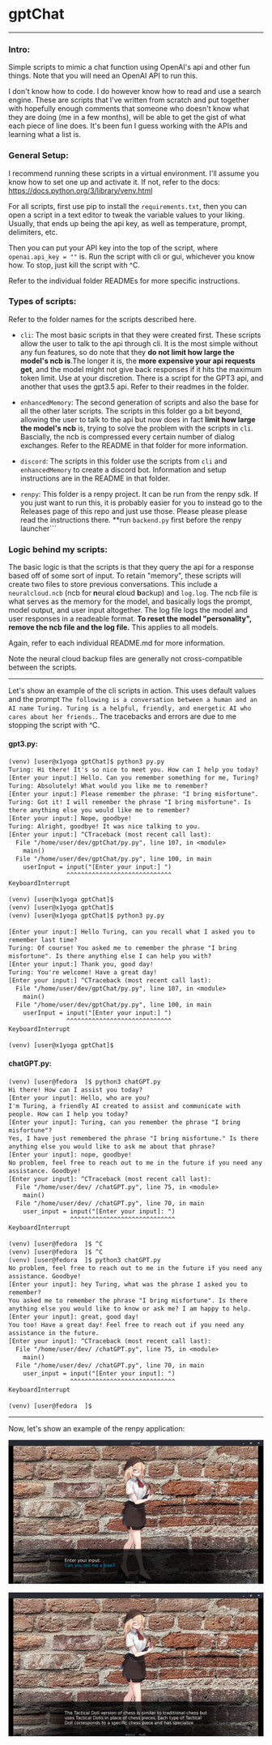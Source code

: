 # gptChat

---

### Intro:

Simple scripts to mimic a chat function using OpenAI's api and other fun things. Note that you will need an OpenAI API to run this.

I don't know how to code. I do however know how to read and use a search engine. These are scripts that I've written from scratch and put together with hopefully enough comments that someone who doesn't know what they are doing (me in a few months), will be able to get the gist of what each piece of line does. It's been fun I guess working with the APIs and learning what a list is.

### General Setup:

I recommend running these scripts in a virtual environment. I'll assume you know how to set one up and activate it. If not, refer to the docs: https://docs.python.org/3/library/venv.html

For all scripts, first use pip to install the ```requirements.txt```, then you can open a script in a text editor to tweak the variable values to your liking. Usually, that ends up being the api key, as well as temperature, prompt, delimiters, etc.

Then you can put your API key into the top of the script, where ```openai.api_key = ""``` is. Run the script with cli or gui, whichever you know how. To stop, just kill the script with ^C.

Refer to the individual folder READMEs for more specific instructions.

### Types of scripts:

Refer to the folder names for the scripts described here.

- ```cli```: The most basic scripts in that they were created first. These scripts allow the user to talk to the api through cli. It is the most simple without any fun features, so do note that they **do not limit how large the model's ncb is**.The longer it is, the **more expensive your api requests get**, and the model might not give back responses if it hits the maximum token limit. Use at your discretion. There is a script for the GPT3 api, and another that uses the gpt3.5 api. Refer to their readmes in the folder.

- ```enhancedMemory```: The second generation of scripts and also the base for all the other later scripts. The scripts in this folder go a bit beyond, allowing the user to talk to the api but now does in fact **limit how large the model's ncb** is, trying to solve the problem with the scripts in ```cli```. Bascially, the ncb is compressed every certain number of dialog exchanges. Refer to the README in that folder for more information.

- ```discord```: The scripts in this folder use the scripts from ```cli``` and ```enhancedMemory``` to create a discord bot. Information and setup instructions are in the README in that folder.

- ```renpy```: This folder is a renpy project. It can be run from the renpy sdk. If you just want to run this, it is probably easier for you to instead go to the Releases page of this repo and just use those. Please please please read the instructions there. **run ```backend.py``` first before the renpy launcher```

### Logic behind my scripts:

The basic logic is that the scripts is that they query the api for a response based off of some sort of input. To retain "memory", these scripts will create two files to store previous conversations. This include a ```neuralcloud.ncb``` (ncb for **n**eural **c**loud **b**ackup) and ```log.log```. The ncb file is what serves as the memory for the model, and basically logs the prompt, model output, and user input altogether. The log file logs the model and user responses in a readeable format. **To reset the model "personality", remove the ncb file and the log file.** This applies to all models.

Again, refer to each individual README.md for more information.

Note the neural cloud backup files are generally not cross-compatible between the scripts.

---

Let's show an example of the cli scripts in action. This uses default values and the prompt ```The following is a conversation between a human and an AI name Turing. Turing is a helpful, friendly, and energetic AI who cares about her friends.```. The tracebacks and errors are due to me stopping the script with ^C.

#### gpt3.py:
```
(venv) [user@x1yoga gptChat]$ python3 py.py 
Turing: Hi there! It's so nice to meet you. How can I help you today?
[Enter your input:] Hello. Can you remember something for me, Turing?
Turing: Absolutely! What would you like me to remember?
[Enter your input:] Please remember the phrase: "I bring misfortune".
Turing: Got it! I will remember the phrase "I bring misfortune". Is there anything else you would like me to remember?
[Enter your input:] Nope, goodbye!
Turing: Alright, goodbye! It was nice talking to you.
[Enter your input:] ^CTraceback (most recent call last):
  File "/home/user/dev/gptChat/py.py", line 107, in <module>
    main()
  File "/home/user/dev/gptChat/py.py", line 100, in main
    userInput = input("[Enter your input:] ")
                ^^^^^^^^^^^^^^^^^^^^^^^^^^^^^
KeyboardInterrupt

(venv) [user@x1yoga gptChat]$ 
(venv) [user@x1yoga gptChat]$ 
(venv) [user@x1yoga gptChat]$ python3 py.py 

[Enter your input:] Hello Turing, can you recall what I asked you to remember last time?
Turing: Of course! You asked me to remember the phrase "I bring misfortune". Is there anything else I can help you with?
[Enter your input:] Thank you, good day!
Turing: You're welcome! Have a great day!
[Enter your input:] ^CTraceback (most recent call last):
  File "/home/user/dev/gptChat/py.py", line 107, in <module>
    main()
  File "/home/user/dev/gptChat/py.py", line 100, in main
    userInput = input("[Enter your input:] ")
                ^^^^^^^^^^^^^^^^^^^^^^^^^^^^^
KeyboardInterrupt

(venv) [user@x1yoga gptChat]$ 
```
#### chatGPT.py:
```
(venv) [user@fedora  ]$ python3 chatGPT.py 
Hi there! How can I assist you today?
[Enter your input]: Hello, who are you?
I'm Turing, a friendly AI created to assist and communicate with people. How can I help you today?
[Enter your input]: Turing, can you remember the phrase "I bring misfortune"?
Yes, I have just remembered the phrase "I bring misfortune." Is there anything else you would like to ask me about that phrase?
[Enter your input]: nope, goodbye!
No problem, feel free to reach out to me in the future if you need any assistance. Goodbye!
[Enter your input]: ^CTraceback (most recent call last):
  File "/home/user/dev/ /chatGPT.py", line 75, in <module>
    main()
  File "/home/user/dev/ /chatGPT.py", line 70, in main
    user_input = input("[Enter your input]: ")
                 ^^^^^^^^^^^^^^^^^^^^^^^^^^^^^
KeyboardInterrupt

(venv) [user@fedora  ]$ ^C
(venv) [user@fedora  ]$ ^C
(venv) [user@fedora  ]$ python3 chatGPT.py 
No problem, feel free to reach out to me in the future if you need any assistance. Goodbye!
[Enter your input]: hey Turing, what was the phrase I asked you to remember?
You asked me to remember the phrase "I bring misfortune". Is there anything else you would like to know or ask me? I am happy to help.
[Enter your input]: great, good day!
You too! Have a great day! Feel free to reach out if you need any assistance in the future.
[Enter your input]: ^CTraceback (most recent call last):
  File "/home/user/dev/ /chatGPT.py", line 75, in <module>
    main()
  File "/home/user/dev/ /chatGPT.py", line 70, in main
    user_input = input("[Enter your input]: ")
                 ^^^^^^^^^^^^^^^^^^^^^^^^^^^^^
KeyboardInterrupt

(venv) [user@fedora  ]$ 
```
---

Now, let's show an example of the renpy application:

![alt text](/screenshots/rpy1.png)

![alt text](/screenshots/rpy2.png)
